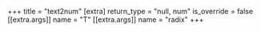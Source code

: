 +++
title = "text2num"
[extra]
return_type = "null, num"
is_override = false
[[extra.args]]
name = "T"
[[extra.args]]
name = "radix"
+++